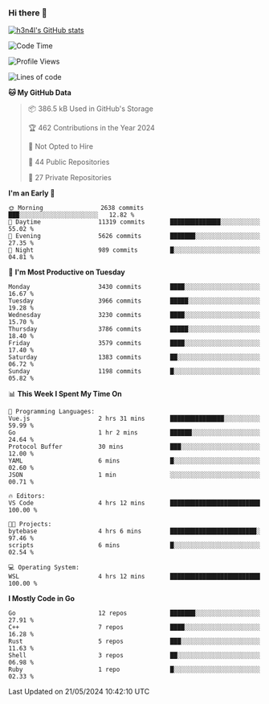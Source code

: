 ### Hi there 👋

[![h3n4l's GitHub stats](https://github-readme-stats.vercel.app/api?username=h3n4l&count_private=true&show_icons=true&theme=radical)](https://github.com/h3n4l/github-readme-stats)

<!--START_SECTION:waka-->
![Code Time](http://img.shields.io/badge/Code%20Time-1%2C870%20hrs%2057%20mins-blue)

![Profile Views](http://img.shields.io/badge/Profile%20Views-0-blue)

![Lines of code](https://img.shields.io/badge/From%20Hello%20World%20I%27ve%20Written-8.5%20million%20lines%20of%20code-blue)

**🐱 My GitHub Data** 

> 📦 386.5 kB Used in GitHub's Storage 
 > 
> 🏆 462 Contributions in the Year 2024
 > 
> 🚫 Not Opted to Hire
 > 
> 📜 44 Public Repositories 
 > 
> 🔑 27 Private Repositories 
 > 
**I'm an Early 🐤** 

```text
🌞 Morning                2638 commits        ███░░░░░░░░░░░░░░░░░░░░░░   12.82 % 
🌆 Daytime                11319 commits       ██████████████░░░░░░░░░░░   55.02 % 
🌃 Evening                5626 commits        ███████░░░░░░░░░░░░░░░░░░   27.35 % 
🌙 Night                  989 commits         █░░░░░░░░░░░░░░░░░░░░░░░░   04.81 % 
```
📅 **I'm Most Productive on Tuesday** 

```text
Monday                   3430 commits        ████░░░░░░░░░░░░░░░░░░░░░   16.67 % 
Tuesday                  3966 commits        █████░░░░░░░░░░░░░░░░░░░░   19.28 % 
Wednesday                3230 commits        ████░░░░░░░░░░░░░░░░░░░░░   15.70 % 
Thursday                 3786 commits        █████░░░░░░░░░░░░░░░░░░░░   18.40 % 
Friday                   3579 commits        ████░░░░░░░░░░░░░░░░░░░░░   17.40 % 
Saturday                 1383 commits        ██░░░░░░░░░░░░░░░░░░░░░░░   06.72 % 
Sunday                   1198 commits        █░░░░░░░░░░░░░░░░░░░░░░░░   05.82 % 
```


📊 **This Week I Spent My Time On** 

```text
💬 Programming Languages: 
Vue.js                   2 hrs 31 mins       ███████████████░░░░░░░░░░   59.99 % 
Go                       1 hr 2 mins         ██████░░░░░░░░░░░░░░░░░░░   24.64 % 
Protocol Buffer          30 mins             ███░░░░░░░░░░░░░░░░░░░░░░   12.00 % 
YAML                     6 mins              █░░░░░░░░░░░░░░░░░░░░░░░░   02.60 % 
JSON                     1 min               ░░░░░░░░░░░░░░░░░░░░░░░░░   00.71 % 

🔥 Editors: 
VS Code                  4 hrs 12 mins       █████████████████████████   100.00 % 

🐱‍💻 Projects: 
bytebase                 4 hrs 6 mins        ████████████████████████░   97.46 % 
scripts                  6 mins              █░░░░░░░░░░░░░░░░░░░░░░░░   02.54 % 

💻 Operating System: 
WSL                      4 hrs 12 mins       █████████████████████████   100.00 % 
```

**I Mostly Code in Go** 

```text
Go                       12 repos            ███████░░░░░░░░░░░░░░░░░░   27.91 % 
C++                      7 repos             ████░░░░░░░░░░░░░░░░░░░░░   16.28 % 
Rust                     5 repos             ███░░░░░░░░░░░░░░░░░░░░░░   11.63 % 
Shell                    3 repos             ██░░░░░░░░░░░░░░░░░░░░░░░   06.98 % 
Ruby                     1 repo              █░░░░░░░░░░░░░░░░░░░░░░░░   02.33 % 
```




 Last Updated on 21/05/2024 10:42:10 UTC
<!--END_SECTION:waka-->

